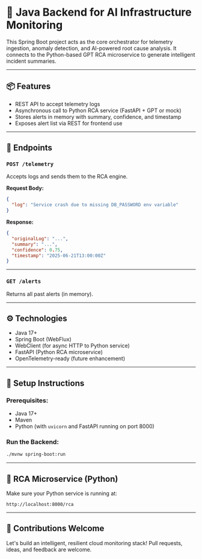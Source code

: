 # 🚀 Java Backend for AI Infrastructure Monitoring

This Spring Boot project acts as the core orchestrator for telemetry ingestion, anomaly detection, and AI-powered root cause analysis. It connects to the Python-based GPT RCA microservice to generate intelligent incident summaries.

---

## 📦 Features

- REST API to accept telemetry logs
- Asynchronous call to Python RCA service (FastAPI + GPT or mock)
- Stores alerts in memory with summary, confidence, and timestamp
- Exposes alert list via REST for frontend use

---

## 📁 Endpoints

### `POST /telemetry`
Accepts logs and sends them to the RCA engine.

**Request Body:**
```json
{
  "log": "Service crash due to missing DB_PASSWORD env variable"
}
```

**Response:**
```json
{
  "originalLog": "...",
  "summary": "...",
  "confidence": 0.75,
  "timestamp": "2025-06-21T13:00:00Z"
}
```

---

### `GET /alerts`
Returns all past alerts (in memory).

---

## ⚙️ Technologies

- Java 17+
- Spring Boot (WebFlux)
- WebClient (for async HTTP to Python service)
- FastAPI (Python RCA microservice)
- OpenTelemetry-ready (future enhancement)

---

## 🔧 Setup Instructions

### Prerequisites:
- Java 17+
- Maven
- Python (with `uvicorn` and FastAPI running on port 8000)

### Run the Backend:
```bash
./mvnw spring-boot:run
```

---

## 🔗 RCA Microservice (Python)

Make sure your Python service is running at:
```
http://localhost:8000/rca
```

---

## 🤝 Contributions Welcome

Let's build an intelligent, resilient cloud monitoring stack! Pull requests, ideas, and feedback are welcome.